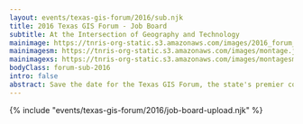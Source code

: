 ```yaml
---
layout: events/texas-gis-forum/2016/sub.njk
title: 2016 Texas GIS Forum - Job Board
subtitle: At the Intersection of Geography and Technology
mainimage: https://tnris-org-static.s3.amazonaws.com/images/2016_forum_front_mock.jpg
mainimagesm: https://tnris-org-static.s3.amazonaws.com/images/montage.jpg
mainimagexs: https://tnris-org-static.s3.amazonaws.com/images/montagesm.jpg
bodyClass: forum-sub-2016
intro: false
abstract: Save the date for the Texas GIS Forum, the state's premier conference for the geospatial professional community.
---
```

<div>
  {% include "events/texas-gis-forum/2016/job-board-upload.njk" %}
</div>
